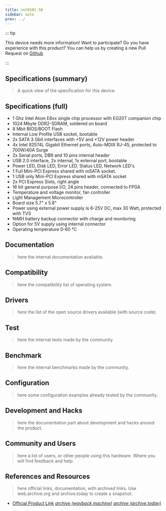 ```yaml
---
title: net6501-50
sidebar: auto
prev: ../
---
```


::: tip

This device needs more information! Want to participate? Do you have
experience with this product? You can help us by creating a new Pull
Request on
[Github](https://github.com/friendly-router/friendly-router/pulls)

:::

## Specifications (summary)

> A quick view of the specification for this device.

## Specifications  (full)

 *  1 Ghz Intel Atom E6xx single chip processor with EG20T companion chip
 *  1024 Mbyte DDR2-SDRAM, soldered on board
 *  8 Mbit BIOS/BOOT Flash
 *  Internal Low Profile USB socket, bootable
 *  2x SATA 3 Gbit interfaces with +5V and +12V power header
 *  4x Intel 82574L Gigabit Ethernet ports, Auto-MDIX RJ-45, protected to 700W/40A Surge
 *  2x Serial ports, DB9 and 10 pins internal header
 *  USB 2.0 interface, 2x internal, 1x external port, bootable
 *  Power LED, Disk LED, Error LED, Status LED, Network LED's
 *  1 Full Mini-PCI Express shared with mSATA socket.
 *  1 USB only Mini-PCI Express shared with mSATA socket
 *  2x PCI Express Slots, right angle
 *  16 bit general purpose I/O, 24 pins header, connected to FPGA
 *  Temperature and voltage monitor, fan controller
 *  Light Management Microcontroller
 *  Board size 5.7" x 5.8"
 *  Power using external power supply is 6-25V DC, max 30 Watt, protected with TVS
 *  NiMH battery backup connector with charge and monitoring
 *  Option for 5V supply using internal connector
 *  Operating temperature 0-60 °C

## Documentation

> here the internal documentation available.

## Compatibility

> here the compatibility list of operating system.

## Drivers

> here the list of the open source drivers available (with source
> code).

## Test

> here the internal tests made by the community.

## Benchmark

> here the internal benchmarks made by the community.

## Configuration

> here some configuration examples already tested by the community.

## Development and Hacks

> here the documentation part about development and hacks around the
> product.

## Community and Users

> here a list of users, or other people using this hardware. Where you
> will find feedback and help.

## References and Resources

> here official links, documentation, with archived links. Use
> web.archive.org and archive.today to create a snapshot.

 * [Official Product Link](https://www.soekris.com/products/net6501-1.html)
   [*archive (wayback machine)*](https://web.archive.org/*/https://www.soekris.com/products/net6501-1.html)
   [*archive (archive.today)*](https://archive.ph/NWBEO)
